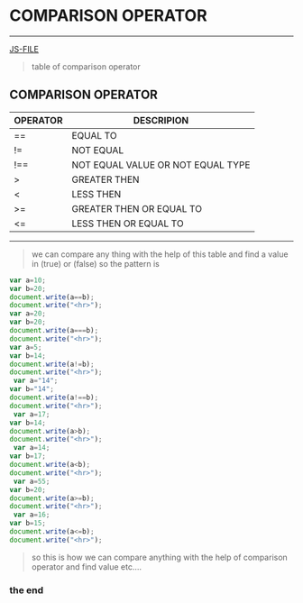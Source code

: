 # COMPARISON OPERATOR
---
[JS-FILE](../js/comparison-operator-11.js)
>table of comparison operator
## COMPARISON OPERATOR
|OPERATOR|DESCRIPION|
|--------|----------|
|==|EQUAL TO|
|!=|NOT EQUAL|
|!==|NOT EQUAL VALUE OR NOT EQUAL TYPE|
|>|GREATER THEN|
|<|LESS THEN|
|>=|GREATER THEN OR EQUAL TO|
|<=|LESS THEN OR EQUAL TO|
---
>we can compare any thing with the help of this table and find a value in (true) or (false) so the pattern is
```javascript
var a=10;
var b=20;
document.write(a==b);
document.write("<hr>");
var a=20;
var b=20;
document.write(a===b);
document.write("<hr>");
var a=5;
var b=14;
document.write(a!=b);
document.write("<hr>");
 var a="14";
var b="14";
document.write(a!==b);
document.write("<hr>");
 var a=17;
var b=14;
document.write(a>b);
document.write("<hr>");
 var a=14;
var b=17;
document.write(a<b);
document.write("<hr>");
 var a=55;
var b=20;
document.write(a>=b);
document.write("<hr>");
 var a=16;
var b=15;
document.write(a<=b);
document.write("<hr>");


```
>so this is how we can compare anything with the help of comparison operator and find value etc....
### the end
